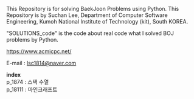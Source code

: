 This Repository is for solving BaekJoon Problems using Python. This Repository is by Suchan Lee, Department of Computer Software Engineering, Kumoh National Institute of Technology (kit), South KOREA.

"SOLUTIONS_code" is the code about real code what I solved BOJ problems by Python.  

https://www.acmicpc.net/  

E-mail : lsc1814@naver.com  

**index**  
p_1874 : 스택 수열  
p_18111 : 마인크래프트  